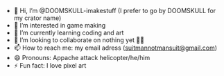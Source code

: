 - 👋 Hi, I’m @DOOMSKULL-imakestuff (I prefer to go by DOOMSKULL for my crator name)
- 👀 I’m interested in game making 
- 🌱 I’m currently learning coding and art
- 💞️ I’m looking to collaborate on nothing yet 🤷‍♂️
- 📫 How to reach me: my email adress (suitmannotmansuit@gmail.com)
- 😄 Pronouns: Appache attack helicopter/he/him
- ⚡ Fun fact: I love pixel art

<!---
DOOMSKULL-imakestuff/DOOMSKULL-imakestuff is a ✨ special ✨ repository because its `README.md` (this file) appears on your GitHub profile.
You can click the Preview link to take a look at your changes.
--->
